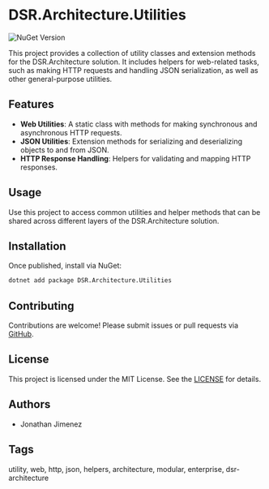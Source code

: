 # DSR.Architecture.Utilities

![NuGet Version](https://img.shields.io/nuget/v/Dsr.Architecture.Utilities?style=flat-square)

This project provides a collection of utility classes and extension methods for the DSR.Architecture solution. It includes helpers for web-related tasks, such as making HTTP requests and handling JSON serialization, as well as other general-purpose utilities.

## Features

- **Web Utilities**: A static class with methods for making synchronous and asynchronous HTTP requests.
- **JSON Utilities**: Extension methods for serializing and deserializing objects to and from JSON.
- **HTTP Response Handling**: Helpers for validating and mapping HTTP responses.

## Usage

Use this project to access common utilities and helper methods that can be shared across different layers of the DSR.Architecture solution.

## Installation

Once published, install via NuGet:

```bash
dotnet add package DSR.Architecture.Utilities
```

## Contributing

Contributions are welcome! Please submit issues or pull requests via [GitHub](https://github.com/RockerInt/DSR.Architecture).

## License

This project is licensed under the MIT License. See the [LICENSE](https://github.com/RockerInt/DSR.Architecture/LICENSE) for details.

## Authors

- Jonathan Jimenez

## Tags

utility, web, http, json, helpers, architecture, modular, enterprise, dsr-architecture
